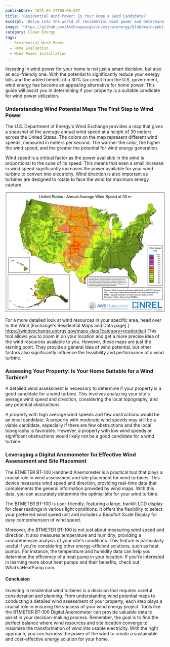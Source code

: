 ```yaml
---
publishDate: 2023-09-27T00:00:00Z
title: 'Residential Wind Power: Is Your Home a Good Candidate?'
excerpt: 'Delve into the world of residential wind power and determine if your home is a suitable candidate. This guide provides insights into the prerequisites and evaluations necessary for a successful wind power installation.'
image: 'https://github.com/Anthonypaige/investnurenergy/blob/main/public/images/page-art/WND-map-page-art.png?raw=true'
category: Clean Energy
tags:
  - Residential Wind Power
  - Home Evaluation
  - Wind Power Installation
---
```


Investing in wind power for your home is not just a smart decision, but also an eco-friendly one. With the potential to significantly reduce your energy bills and the added benefit of a 30% tax credit from the U.S. government, wind energy has become an appealing alternative for home power. This guide will assist you in determining if your property is a suitable candidate for wind power utilization.

### **Understanding Wind Potential Maps The First Step to Wind Power**

The U.S. Department of Energy's Wind Exchange provides a map that gives a snapshot of the average annual wind speed at a height of 30 meters across the United States. The colors on the map represent different wind speeds, measured in meters per second. The warmer the color, the higher the wind speed, and the greater the potential for wind energy generation.

Wind speed is a critical factor as the power available in the wind is proportional to the cube of its speed. This means that even a small increase in wind speed significantly increases the power available for your wind turbine to convert into electricity. Wind direction is also important as turbines are designed to rotate to face the wind for maximum energy capture.

![Super wide](https://github.com/Anthonypaige/investnurenergy/blob/main/public/images/page-art/WND-map-page-art.png?raw=true)

For a more detailed look at wind resources in your specific area, head over to the Wind [Exchange's Residential Maps and Data page] ( https://windexchange.energy.gov/maps-data?category=residential) This tool allows you to zoom in on your location and get a more precise idea of the wind resources available to you. However, these maps are just the starting point. They provide a general idea of wind potential, but other factors also significantly influence the feasibility and performance of a wind turbine.

### **Assessing Your Property: Is Your Home Suitable for a Wind Turbine?**

A detailed wind assessment is necessary to determine if your property is a good candidate for a wind turbine. This involves analyzing your site's average wind speed and direction, considering the local topography, and any potential obstructions.

A property with high average wind speeds and few obstructions would be an ideal candidate. A property with moderate wind speeds may still be a viable candidate, especially if there are few obstructions and the local topography is favorable. However, a property with low wind speeds or significant obstructions would likely not be a good candidate for a wind turbine.

### **Leveraging a Digital Anemometer for Effective Wind Assessment and Site Placement**

The BTMETER BT-100 Handheld Anemometer is a practical tool that plays a crucial role in wind assessment and site placement for wind turbines. This device measures wind speed and direction, providing real-time data that complements the general information provided by wind maps. With this data, you can
accurately determine the optimal site for your wind turbine.

<Insert BTMETER BT-100 Amazon affiliate code>

The BTMETER BT-100 is user-friendly, featuring a large, backlit LCD display for clear readings in various light conditions. It offers the flexibility to select your preferred wind speed unit and includes a Beaufort Scale Display for easy comprehension of wind speed.

Moreover, the BTMETER BT-100 is not just about measuring wind speed and direction. It also measures temperature and humidity, providing a comprehensive analysis of your site's conditions. This feature is particularly useful if you're considering other energy-efficient solutions, such as heat pumps. For instance, the temperature and humidity data can help you determine the efficiency of a heat pump in your location. If you're interested in learning more about heat pumps and their benefits, check out What’saHeatPump.com.

#### **Conclusion**

Investing in residential wind turbines is a decision that requires careful consideration and planning. From understanding wind potential maps to conducting a detailed wind assessment of your property, each step plays a crucial role in ensuring the success of your wind energy project. Tools like the BTMETER BT-100 Digital Anemometer can provide valuable data to assist in your decision-making process. Remember, the goal is to find the perfect balance where wind resources and site location converge to maximize the transformation of wind into usable electricity. With the right approach, you can harness the power of the wind to create a sustainable and cost-effective energy solution for your home.
